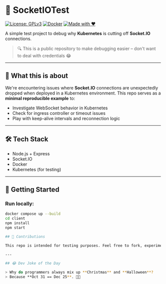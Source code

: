 # 🚀 SocketIOTest

[![License: GPLv3](https://img.shields.io/badge/License-GPLv3-blue.svg)](LICENSE)
[![Docker](https://img.shields.io/badge/Built%20With-Docker-blue)](https://www.docker.com/)
[![Made with ❤️](https://img.shields.io/badge/Made%20with-%E2%9D%A4-red)](#)

A simple test project to debug why **Kubernetes** is cutting off **Socket.IO** connections.

> 🔍 This is a public repository to make debugging easier – don't want to deal with credentials 😂 

---

## 🧪 What this is about

We're encountering issues where **Socket.IO** connections are unexpectedly dropped when deployed in a Kubernetes environment. This repo serves as a **minimal reproducible example** to:

- Investigate WebSocket behavior in Kubernetes
- Check for ingress controller or timeout issues
- Play with keep-alive intervals and reconnection logic

---

## 🛠️ Tech Stack

- Node.js + Express
- Socket.IO
- Docker
- Kubernetes (for testing)

---

## 🚀 Getting Started

### Run locally:

```bash
docker compose up --build
cd client
npm install
npm start

## 🤝 Contributions

This repo is intended for testing purposes. Feel free to fork, experiment, and open issues if you discover relevant behaviors or improvements. 🔧

---

## 😂 Dev Joke of the Day

> Why do programmers always mix up **Christmas** and **Halloween**?  
> Because **Oct 31 == Dec 25**. 🎃🎄